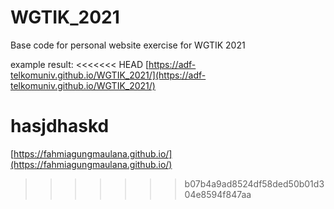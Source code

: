 # WGTIK_2021
Base code for personal website exercise for WGTIK 2021

example result:
<<<<<<< HEAD
[https://adf-telkomuniv.github.io/WGTIK_2021/](https://adf-telkomuniv.github.io/WGTIK_2021/)


hasjdhaskd
=======
[https://fahmiagungmaulana.github.io/](https://fahmiagungmaulana.github.io/)
>>>>>>> b07b4a9ad8524df58ded50b01d304e8594f847aa
